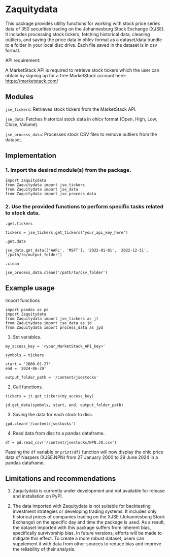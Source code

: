 # Zaquitydata

This package provides utility functions for working with stock price series data of 350 securities trading on the Johannesburg Stock Exchange (XJSE). It includes processing stock tickers, fetching historical data, cleaning outliers, and saving the price data in ohlcv format as a dataset/data bundle to a folder in your local disc drive. Each file saved in the dataset is in csv format. 

API requirement:

A MarketStack API is required to retrieve stock tickers which the user can obtain by signing up for a free MarketStack account here: https://marketstack.com/
   
## Modules

`jse_tickers`: Retrieves stock tickers from the MarketStack API.

`jse_data`: Fetches historical stock data in ohlcv format (Open, High, Low, Close, Volume).

`jse_process_data`: Processes stock CSV files to remove outliers from the dataset.

## Implementation

### 1. Import the desired module(s) from the package.

```
import Zaquitydata
from Zaquitydata import jse_tickers
from Zaquitydata import jse_data
from Zaquitydata import jse_process_data
```
   
### 2. Use the provided functions to perform specific tasks related to stock data.

`.get.tickers`
```
tickers = jse_tickers.get_tickers("your_api_key_here")
```
`.get.data`
```
jse_data.get_data(['AAPL', 'MSFT'], '2022-01-01', '2022-12-31', '/path/to/output_folder')
```
`.clean`
```
jse_process_data.clean('/path/to/csv_folder')
```

## Example usage


Import functions
```
import pandas as pd
import Zaquitydata
from Zaquitydata import jse_tickers as jt
from Zaquitydata import jse_data as jd
from Zaquitydata import process_data as jpd
```
1. Set variables.
```
my_access_key = '<your_MarketStack_API_key>'

symbols = tickers

start = '2000-01-27'
end = '2024-06-29'

output_folder_path = '/content/jsestocks'
```
2. Call functions.
```
tickers = jt.get_tickers(my_access_key)

jd.get_data(symbols, start, end, output_folder_path)
```
3. Saving the data for each stock to disc.
```
jpd.clean('/content/jsestocks')
```
4. Read data from disc to a pandas dataframe.
```
df = pd.read_csv('/content/jsestocks/NPN.JO.csv') 
```
Passing the `df` variable or `print(df)` function will now display the ohlc price data of Naspers (XJSE.NPN) from 27 January 2000 to 29 June 2024 in a pandas dataframe. 

## Limitations and recommendations

1. Zaquitydata is currently under development and not available for release and installation on PyPI.

2. The data imported with Zaquitydata is not suitable for backtesting investment strategies or developing trading systems. It includes only historical prices of companies trading on the XJSE (Johannesburg Stock Exchange) on the specific day and time the package is used. As a result, the dataset imported with this package suffers from inherent bias, specifically survivorship bias. In future versions, efforts will be made to mitigate this effect. To create a more robust dataset, users can supplement it with data from other sources to reduce bias and improve the reliability of their analysis.
